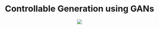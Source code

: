 # <h1 align="center">**Controllable Generation using GANs**</h1>

<p align="center">
<img src="https://mmlab.ie.cuhk.edu.hk/projects/CelebA/intro.png"> 
</p>